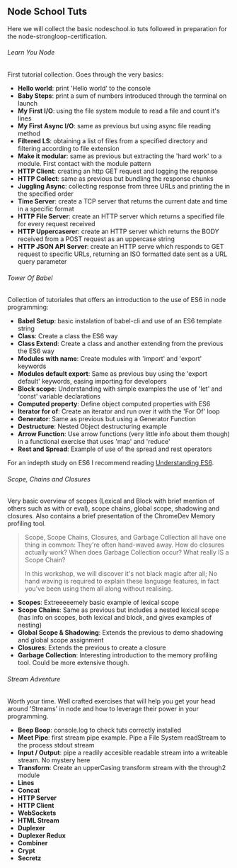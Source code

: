 ## Node School Tuts

Here we will collect the basic nodeschool.io tuts followed in preparation for the node-strongloop-certification.

###### Learn You Node

First tutorial collection. Goes through the very basics:
- **Hello world**: print 'Hello world' to the console
- **Baby Steps**: print a sum of numbers introduced through the terminal on launch
- **My First I/O**: using the file system module to read a file and count it's lines
- **My First Async I/O**: same as previous but using async file reading method
- **Filtered LS**: obtaining a list of files from a specified directory and filtering according to file extension
- **Make it modular**: same as previous but extracting the 'hard work' to a module. First contact with the module pattern
- **HTTP Client**: creating an http GET request and logging the response
- **HTTP Collect**: same as previous but bundling the response chunks
- **Juggling Async**: collecting response from three URLs and printing the in the specified order
- **Time Server**: create a TCP server that returns the current date and time in a specific format
- **HTTP File Server**: create an HTTP server which returns a specified file for every request received
- **HTTP Uppercaserer**: create an HTTP server which returns the BODY received from a POST request as an uppercase string
- **HTTP JSON API Server**: create an HTTP serve which responds to GET request to specific URLs, returning an ISO formatted date sent as a URL query parameter


###### Tower Of Babel

Collection of tutoriales that offers an introduction to the use of ES6 in node programming:
- **Babel Setup**: basic instalation of babel-cli and use of an ES6 template string
- **Class**: Create a class the ES6 way
- **Class Extend**: Create a class and another extending from the previous the ES6 way
- **Modules with name**: Create modules with 'import' and 'export' keywords
- **Modules default export**: Same as previous buy using the 'export default' keywords, easing importing for developers
- **Block scope**: Understanding with simple examples the use of 'let' and 'const' variable declarations
- **Computed property**: Define object computed properties with ES6
- **Iterator for of**: Create an iterator and run over it with the 'For Of' loop
- **Generator**: Same as previous but using a Generator Function
- **Destructure**: Nested Object destructuring example
- **Arrow Function**: Use arrow functions (very little info about them though) in a functional exercise that uses 'map' and 'reduce'
- **Rest and Spread**: Example of use of the spread and rest operators

For an indepth study on ES6 I recommend reading [Understanding ES6](https://leanpub.com/understandinges6/read).


###### Scope, Chains and Closures

Very basic overview of scopes (Lexical and Block with brief mention of others such as with or eval), scope chains, global scope, shadowing and closures. Also contains a brief presentation of the ChromeDev Memory profiling tool.

>Scope, Scope Chains, Closures, and Garbage Collection all have one thing in common: They're often hand-waved away. How do closures actually work? When does Garbage Collection occur? What really IS a Scope Chain?
>
>In this workshop, we will discover it's not black magic after all; No hand waving is required to explain these language features, in fact you've been using them all along without realising.

- **Scopes**: Extreeeeemely basic example of lexical scope
- **Scope Chains**: Same as previous but includes a nested lexical scope (has info on scopes, both lexical and block, and gives examples of nesting)
- **Global Scope & Shadowing**: Extends the previous to demo shadowing and global scope assignment
- **Closures**: Extends the previous to create a closure
- **Garbage Collection**: Interesting introduction to the memory profiling tool. Could be more extensive though.


###### Stream Adventure

Worth your time. Well crafted exercises that will help you get your head around 'Streams' in node and how to leverage their power in your programming.

- **Beep Boop**: console.log to check tuts correctly installed
- **Meet Pipe**: first stream pipe example. Pipe a File System readStream to the process stdout stream
- **Input / Output**: pipe a readily accesible readable stream into a writeable stream. No mystery here
- **Transform**: Create an upperCasing transform stream with the through2 module
- **Lines**
- **Concat**
- **HTTP Server**
- **HTTP Client**
- **WebSockets**
- **HTML Stream**
- **Duplexer**
- **Duplexer Redux**
- **Combiner**
- **Crypt**
- **Secretz**